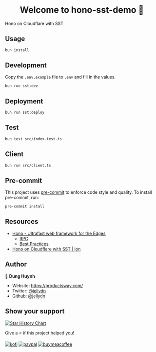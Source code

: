 <h1 align="center">Welcome to hono-sst-demo 👋</h1>
<p>
  Hono on Cloudflare with SST
</p>

## Usage

```sh
bun install
```

## Development

Copy the `.env.example` file to `.env` and fill in the values.

```sh
bun run sst:dev
```

## Deployment

```sh
bun run sst:deploy
```

## Test

```sh
bun test src/index.test.ts
```

## Client

```sh
bun run src/client.ts
```

## Pre-commit

This project uses [pre-commit](https://pre-commit.com/) to enforce code style and quality. To install pre-commit, run:

```sh
pre-commit install
```

## Resources

- [Hono - Ultrafast web framework for the Edges](https://hono.dev/top)
  - [RPC](https://hono.dev/guides/rpc)
  - [Best Practices](https://hono.dev/guides/best-practices)
- [Hono on Cloudflare with SST | Ion](https://ion.sst.dev/docs/start/cloudflare/hono/)

## Author

👤 **Dung Huynh**

- Website: https://productsway.com/
- Twitter: [@jellydn](https://twitter.com/jellydn)
- Github: [@jellydn](https://github.com/jellydn)

## Show your support

[![Star History Chart](https://api.star-history.com/svg?repos=jellydn/moleculer-typescript-template&type=Date)](https://star-history.com/#jellydn/moleculer-typescript-template)

Give a ⭐️ if this project helped you!

[![kofi](https://img.shields.io/badge/Ko--fi-F16061?style=for-the-badge&logo=ko-fi&logoColor=white)](https://ko-fi.com/dunghd)
[![paypal](https://img.shields.io/badge/PayPal-00457C?style=for-the-badge&logo=paypal&logoColor=white)](https://paypal.me/dunghd)
[![buymeacoffee](https://img.shields.io/badge/Buy_Me_A_Coffee-FFDD00?style=for-the-badge&logo=buy-me-a-coffee&logoColor=black)](https://www.buymeacoffee.com/dunghd)
